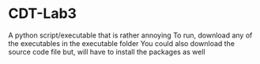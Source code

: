 # CDT-Lab3
A python script/executable that is rather annoying
To run, download any of the executables in the executable folder
You could also download the source code file but, will have to install the packages as well
